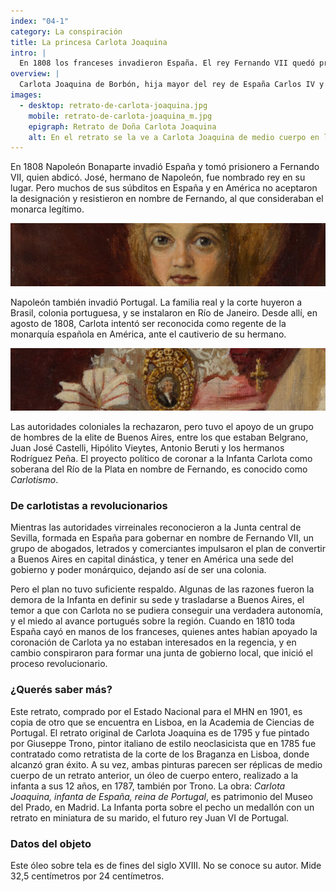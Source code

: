```yaml
---
index: "04-1"
category: La conspiración
title: La princesa Carlota Joaquina
intro: |
  En 1808 los franceses invadieron España. El rey Fernando VII quedó prisionero en Francia. Su hermana Carlota Joaquina se propuso como regente en el Río de la Plata, apoyada por varios porteños, entre ellos Belgrano.
overview: |
  Carlota Joaquina de Borbón, hija mayor del rey de España Carlos IV y hermana de quien sería Fernando VII, se casó con el príncipe de Braganza, luego rey de Portugal con el nombre de Juan VI. En 1808 ella se propuso como depositaria de los derechos de la dinastía borbónica española en América, para gobernar en Buenos Aires.
images:
  - desktop: retrato-de-carlota-joaquina.jpg
    mobile: retrato-de-carlota-joaquina_m.jpg  
    epigraph: Retrato de Doña Carlota Joaquina
    alt: En el retrato se la ve a Carlota Joaquina de medio cuerpo en leve perfil, de pie junto a una mesa. Tiene un peinado con volumen terminado en dos rulos que caen sobre el escote. Luce vestido escotado, ceñido a la cintura, con pollera amplia y armada. Con la mano derecha toma un pequeño abanico que se encuentra sobre la mesa, y la izquierda la apoya sobre las faldas. Sobre el pecho tiene un gran medallón con un retrato de su prometido. A la izquierda del pecho un arreglo con una cruz. En el fondo se ven los pliegues de un gran cortinado.
---
```


En 1808 Napoleón Bonaparte invadió España y tomó prisionero a Fernando VII, quien abdicó. José, hermano de Napoleón, fue nombrado rey en su lugar. Pero muchos de sus súbditos en España y en América no aceptaron la designación y resistieron en nombre de Fernando, al que consideraban el monarca legítimo.

![Detalle del objeto](./eje04-1-a.jpg)

Napoleón también invadió Portugal. La familia real y la corte huyeron a Brasil, colonia portuguesa, y se instalaron en Río de Janeiro. Desde allí, en agosto de 1808, Carlota intentó ser reconocida como regente de la monarquía española en América, ante el cautiverio de su hermano.

![Detalle del objeto](./eje04-1-b.jpg)

Las autoridades coloniales la rechazaron, pero tuvo el apoyo de un grupo de hombres de la elite de Buenos Aires, entre los que estaban Belgrano, Juan José Castelli, Hipólito Vieytes, Antonio Beruti y los hermanos Rodríguez Peña. El proyecto político de coronar a la Infanta Carlota como soberana del Río de la Plata en nombre de Fernando, es conocido como *Carlotismo*.

### De carlotistas a revolucionarios
Mientras las autoridades virreinales reconocieron a la Junta central de Sevilla, formada en España para gobernar en nombre de Fernando VII, un grupo de abogados, letrados y comerciantes impulsaron el plan de convertir a Buenos Aires en capital dinástica, y tener en América una sede del gobierno y poder monárquico, dejando así de ser una colonia.

Pero el plan no tuvo suficiente respaldo. Algunas de las razones fueron la demora de la Infanta en definir su sede y trasladarse a Buenos Aires, el temor a que con Carlota no se pudiera conseguir una verdadera autonomía, y el miedo al avance portugués sobre la región. Cuando en 1810 toda España cayó en manos de los franceses, quienes antes habían apoyado la coronación de Carlota ya no estaban interesados en la regencia, y en cambio conspiraron para formar una junta de gobierno local, que inició el proceso revolucionario. 

### ¿Querés saber más?
Este retrato, comprado por el Estado Nacional para el MHN en 1901, es copia de otro que se encuentra en Lisboa, en la Academia de Ciencias de Portugal. El retrato original de Carlota Joaquina es de 1795 y fue pintado por Giuseppe Trono, pintor italiano de estilo neoclasicista que en 1785 fue contratado como retratista de la corte de los Braganza en Lisboa, donde alcanzó gran éxito. A su vez, ambas pinturas parecen ser réplicas de medio cuerpo de un retrato anterior, un óleo de cuerpo entero, realizado a la infanta a sus 12 años, en 1787, también por Trono. La obra: *Carlota Joaquina, infanta de España, reina de Portugal*, es patrimonio del Museo del Prado, en Madrid. La Infanta porta sobre el pecho un medallón con un retrato en miniatura de su marido, el futuro rey Juan VI de Portugal.

### Datos del objeto
Este óleo sobre tela es de fines del siglo XVIII. No se conoce su autor. Mide
32,5 centímetros por 24 centímetros. 


